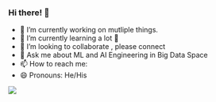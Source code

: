 ### Hi there!  👋

- 🔭 I’m currently working on mutliple things.
- 🌱 I’m currently learning a lot 🦖
- 👯 I’m looking to collaborate , please connect
- 💬 Ask me about ML and AI Engineering in Big Data Space
- 📫 How to reach me: 
- 😄 Pronouns: He/His

<img src="https://github-readme-stats.vercel.app/api?username=KaushikChowdhury&&show_icons=true&title_color=ffffff&icon_color=bb2acf&text_color=daf7dc&bg_color=151515">

<!-- https://github-readme-stats.vercel.app/api?username=KaushikChowdhury&&show_icons=true&title_color=ffffff&icon_color=bb2acf&text_color=daf7dc&bg_color=151515 -->
